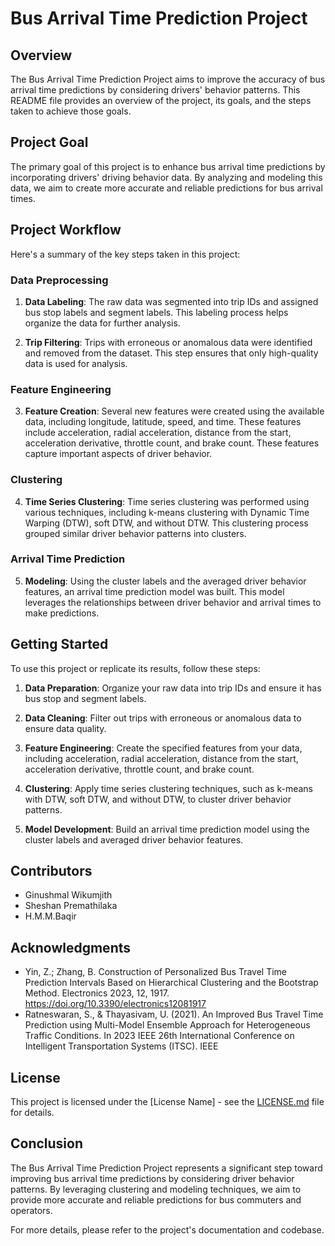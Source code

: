 # Bus Arrival Time Prediction Project

## Overview

The Bus Arrival Time Prediction Project aims to improve the accuracy of bus arrival time predictions by considering drivers' behavior patterns. This README file provides an overview of the project, its goals, and the steps taken to achieve those goals.

## Project Goal

The primary goal of this project is to enhance bus arrival time predictions by incorporating drivers' driving behavior data. By analyzing and modeling this data, we aim to create more accurate and reliable predictions for bus arrival times.

## Project Workflow

Here's a summary of the key steps taken in this project:

### Data Preprocessing

1. **Data Labeling**: The raw data was segmented into trip IDs and assigned bus stop labels and segment labels. This labeling process helps organize the data for further analysis.

2. **Trip Filtering**: Trips with erroneous or anomalous data were identified and removed from the dataset. This step ensures that only high-quality data is used for analysis.

### Feature Engineering

3. **Feature Creation**: Several new features were created using the available data, including longitude, latitude, speed, and time. These features include acceleration, radial acceleration, distance from the start, acceleration derivative, throttle count, and brake count. These features capture important aspects of driver behavior.

### Clustering

4. **Time Series Clustering**: Time series clustering was performed using various techniques, including k-means clustering with Dynamic Time Warping (DTW), soft DTW, and without DTW. This clustering process grouped similar driver behavior patterns into clusters.

### Arrival Time Prediction

5. **Modeling**: Using the cluster labels and the averaged driver behavior features, an arrival time prediction model was built. This model leverages the relationships between driver behavior and arrival times to make predictions.

## Getting Started

To use this project or replicate its results, follow these steps:

1. **Data Preparation**: Organize your raw data into trip IDs and ensure it has bus stop and segment labels.

2. **Data Cleaning**: Filter out trips with erroneous or anomalous data to ensure data quality.

3. **Feature Engineering**: Create the specified features from your data, including acceleration, radial acceleration, distance from the start, acceleration derivative, throttle count, and brake count.

4. **Clustering**: Apply time series clustering techniques, such as k-means with DTW, soft DTW, and without DTW, to cluster driver behavior patterns.

5. **Model Development**: Build an arrival time prediction model using the cluster labels and averaged driver behavior features.

## Contributors

- Ginushmal Wikumjith
- Sheshan Premathilaka
- H.M.M.Baqir

## Acknowledgments

- Yin, Z.; Zhang, B. Construction of Personalized Bus Travel Time Prediction Intervals Based on Hierarchical Clustering and the Bootstrap Method. Electronics 2023, 12, 1917. https://doi.org/10.3390/electronics12081917
- Ratneswaran, S., & Thayasivam, U. (2021). An Improved Bus Travel Time Prediction using Multi-Model Ensemble Approach for Heterogeneous Traffic Conditions. In 2023 IEEE 26th International Conference on Intelligent Transportation Systems (ITSC). IEEE
  

## License

This project is licensed under the [License Name] - see the [LICENSE.md](LICENSE.md) file for details.

## Conclusion

The Bus Arrival Time Prediction Project represents a significant step toward improving bus arrival time predictions by considering driver behavior patterns. By leveraging clustering and modeling techniques, we aim to provide more accurate and reliable predictions for bus commuters and operators.

For more details, please refer to the project's documentation and codebase.
